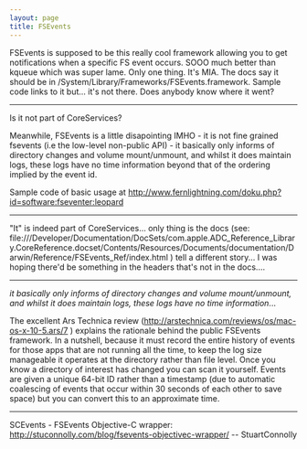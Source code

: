 ```yaml
---
layout: page
title: FSEvents
---
```


FSEvents is supposed to be this really cool framework allowing you to get notifications when a specific FS event occurs.  SOOO much better than kqueue which was super lame.  Only one thing.  It's MIA.  The docs say it should be in /System/Library/Frameworks/FSEvents.framework.  Sample code links to it but... it's not there.  Does anybody know where it went?

----
Is it not part of CoreServices?

Meanwhile, FSEvents is a little disapointing IMHO - it is not fine grained fsevents (i.e the low-level non-public API) - it basically only informs of directory changes and volume mount/unmount, and whilst it does maintain logs, these logs have no time information beyond that of the ordering implied by the event id.

Sample code of basic usage at http://www.fernlightning.com/doku.php?id=software:fseventer:leopard 

----
"It" is indeed part of CoreServices... only thing is the docs (see: file:///Developer/Documentation/DocSets/com.apple.ADC_Reference_Library.CoreReference.docset/Contents/Resources/Documents/documentation/Darwin/Reference/FSEvents_Ref/index.html ) tell a different story... I was hoping there'd be something in the headers that's not in the docs....

----

*it basically only informs of directory changes and volume mount/unmount, and whilst it does maintain logs, these logs have no time information*...

The excellent Ars Technica review (http://arstechnica.com/reviews/os/mac-os-x-10-5.ars/7 ) explains the rationale behind the public FSEvents framework. In a nutshell, because it must record the entire history of events for those apps that are not running all the time, to keep the log size manageable it operates at the directory rather than file level. Once you know a directory of interest has changed you can scan it yourself. Events are given a unique 64-bit ID rather than a timestamp (due to automatic coalescing of events that occur within 30 seconds of each other to save space) but you can convert this to an approximate time.

----
SCEvents - FSEvents Objective-C wrapper: http://stuconnolly.com/blog/fsevents-objectivec-wrapper/ -- StuartConnolly

